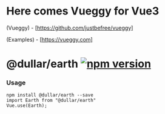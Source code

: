 # Here comes Vueggy for Vue3

(Vueggy) - [https://github.com/justbefree/vueggy]

(Examples) - [https://vueggy.com]

# @dullar/earth [![npm version](https://badge.fury.io/js/@dullar%2Fearth.svg)](https://badge.fury.io/js/@dullar%2Fearth)
### Usage

```
npm install @dullar/earth --save
import Earth from "@dullar/earth"
Vue.use(Earth);
```

